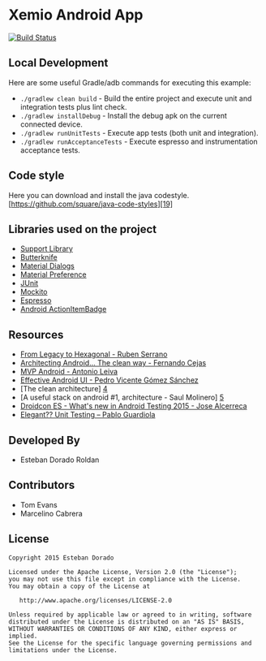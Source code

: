 # Xemio Android App

[![Build Status](https://travis-ci.org/mresti/Xemio-App.svg?branch=master)](https://travis-ci.org/mresti/Xemio-App)


Local Development
-----------------

Here are some useful Gradle/adb commands for executing this example:

 * `./gradlew clean build` - Build the entire project and execute unit and integration tests plus lint check.
 * `./gradlew installDebug` - Install the debug apk on the current connected device.
 * `./gradlew runUnitTests` - Execute app tests (both unit and integration).
 * `./gradlew runAcceptanceTests` - Execute espresso and instrumentation acceptance tests.

 
Code style
-----------

Here you can download and install the java codestyle.
[https://github.com/square/java-code-styles][19]

Libraries used on the project
------------------------------------

* [Support Library][11]
* [Butterknife][12]
* [Material Dialogs][13]
* [Material Preference][18]
* [JUnit][14]
* [Mockito][15]
* [Espresso][16]
* [Android ActionItemBadge][17]


Resources
---------
* [From Legacy to Hexagonal - Ruben Serrano][0]
* [Architecting Android... The clean way - Fernando Cejas][1]
* [MVP Android - Antonio Leiva][2]
* [Effective Android UI - Pedro Vicente Gómez Sánchez][3]
* [The clean architecture] [4]
* [A useful stack on android #1, architecture - Saul Molinero] [5]
* [Droidcon ES - What's new in Android Testing 2015 - Jose Alcerreca][6]
* [Elegant?? Unit Testing – Pablo Guardiola][7]

Developed By
------------

* Esteban Dorado Roldan

Contributors
------------

* Tom Evans
* Marcelino Cabrera


License
--------

    Copyright 2015 Esteban Dorado

    Licensed under the Apache License, Version 2.0 (the "License");
    you may not use this file except in compliance with the License.
    You may obtain a copy of the License at

       http://www.apache.org/licenses/LICENSE-2.0

    Unless required by applicable law or agreed to in writing, software
    distributed under the License is distributed on an "AS IS" BASIS,
    WITHOUT WARRANTIES OR CONDITIONS OF ANY KIND, either express or implied.
    See the License for the specific language governing permissions and
    limitations under the License.
 
[0]: https://speakerdeck.com/akelael/from-legacy-to-hexagonal-android-droidcon-london-2014
[1]: http://fernandocejas.com/2014/09/03/architecting-android-the-clean-way/
[2]: http://antonioleiva.com/mvp-android/
[3]: https://github.com/pedrovgs/EffectiveAndroidUI
[4]: http://blog.8thlight.com/uncle-bob/2012/08/13/the-clean-architecture.html
[5]: http://saulmm.github.io/2015/02/02/A%20useful%20stack%20on%20android%20%231,%20architecture/
[6]: https://docs.google.com/presentation/d/1bPE0HbKIUQn-SAWfLBFcRz3aJwjgEUr8gKGhLJgDxRo/edit#slide=id.g76bf114f5_2_0
[7]: https://speakerdeck.com/guardiola31337/elegant-unit-testing-droidcon-spain-2015


[11]: http://developer.android.com/tools/support-library/index.html
[12]: https://github.com/JakeWharton/butterknife
[13]: https://github.com/afollestad/material-dialogs
[14]: https://github.com/junit-team/junit
[15]: https://github.com/mockito/mockito
[16]: https://developer.android.com/tools/testing-support-library/index.html
[17]: https://github.com/mikepenz/Android-ActionItemBadge
[18]: https://github.com/jenzz/Android-MaterialPreference
[19]: https://github.com/square/java-code-styles